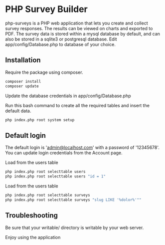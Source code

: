 # PHP Survey Builder

php-surveys is a PHP web application that lets you create and collect survey responses. The results can be viewed on charts and exported to PDF. The survey data is stored within a mysql database by default, and can also be stored in a sqlite3 or postgresql database. Edit app/config/Database.php to database of your choice.

## Installation
Require the package using composer.
```bash
composer install
composer update
```

Update the database credentials in app/config/Database.php

Run this bash command to create all the required tables and insert the default data.
```bash
php index.php root system setup
```

## Default login
The default login is 'admin@localhost.com' with a password of '12345678'. You can update login credentials from the Account page.

Load from the users table
```bash
php index.php root selecttable users
php index.php root selecttable users "id = 1"
```

Load from the users table
```bash
php index.php root selecttable surveys
php index.php root selecttable surveys "slug LIKE '%dolor%'""
```

## Troubleshooting
Be sure that your writable/ directory is writable by your web server.

Enjoy using the application